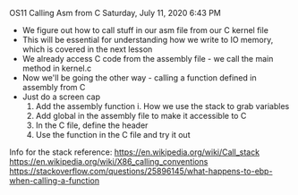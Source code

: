OS11 Calling Asm from C
Saturday, July 11, 2020
6:43 PM
 
-   We figure out how to call stuff in our asm file from our C kernel file
-   This will be essential for understanding how we write to IO memory, which is covered in the next lesson
-   We already access C code from the assembly file - we call the main method in kernel.c
-   Now we\'ll be going the other way - calling a function defined in assembly from C
-   Just do a screen cap
    1.  Add the assembly function
        i.  How we use the stack to grab variables
    1.  Add global in the assembly file to make it accessible to C
    2.  In the C file, define the header
    3.  Use the function in the C file and try it out

Info for the stack reference:
<https://en.wikipedia.org/wiki/Call_stack>
<https://en.wikipedia.org/wiki/X86_calling_conventions>
<https://stackoverflow.com/questions/25896145/what-happens-to-ebp-when-calling-a-function>
